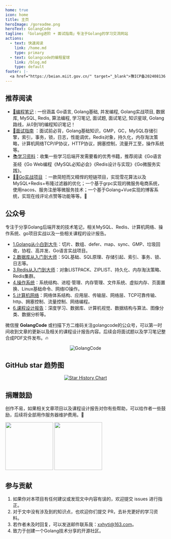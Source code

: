 ```yaml
---
home: true
icon: home
title: 主页
heroImage: /goreadme.png
heroText: GolangCode
tagline: 「Golang进阶 + 面试指南」专注于Golang的学习交流网站
actions:
  - text: 快速阅读
    link: /home.md
    type: primary
  - text: Golangcode的编程星球
    link: /blog.md
    type: default
footer: |-
  <a href="https://beian.miit.gov.cn/" target="_blank">豫ICP备2024081365号-3</a> | 主题: <a href="https://theme-hope.vuejs.press/zh/" target="_blank">VuePress Theme Hope</a>
---
```


## 推荐阅读 

- [💯编程笔记](/home.md) : 一份涵盖 Go语言, Golang基础, 并发编程, Golang实战项目, 数据库, MySQL, Redis, 算法编程, 学习笔记, 面试题, 面试笔记, 知识星球, Golang路线，从0到1的编程知识笔记！
- [🧐面试指南](/mianshi-guide/) ：面试前必背，Golang基础知识，GMP，GC，MySQL存储引擎，索引，事务，锁，日志，性能调优，Redis对象，持久化，内存淘汰策略，计算机网络TCP/IP协议，HTTP协议，拥塞控制，流量开工至，操作系统等。
- [📚学习资料](/study-resource/)：收集一些学习后端开发需要看的优秀书籍，推荐阅读《Go语言圣经《Go Web编程《MySQL必知必会》《Redis设计与实现》《Go微服务实践》。
- [👏🏽Go实战项目](https://github.com/xzhHas) ：一款简短而又精悍的短链项目，实现雪花算法以及MySQL+Redis+布隆过滤器的优化；一个基于grpc实现的微服务电商系统，使用nacos、服务注册等微服务技术；一个基于Golang+Vue实现的博客系统，实现在线评论点赞等功能等等。🚀

## 公众号

专注于分享Golang后端开发的技术笔记，相关MySQL、Redis、计算机网络、操作系统、go项目实战以及一些相关课程的设计报告。

- [1.Golang从小白到大牛](https://mp.weixin.qq.com/mp/appmsgalbum?__biz=MzkwNjcxMTA1OA==&action=getalbum&album_id=3801137377561657345#wechat_redirect)：切片、数组、defer、map、sync、GMP、垃圾回收，协程、高并发、Go语言实战项目。
- [2.数据库从入门到大师](https://mp.weixin.qq.com/mp/appmsgalbum?__biz=MzkwNjcxMTA1OA==&action=getalbum&album_id=3801150188895453188#wechat_redirect)：SQL基础、SQL原理、存储引起、索引、事务、锁、日志等。
- [3.Redis从入门到大师](https://mp.weixin.qq.com/mp/appmsgalbum?__biz=MzkwNjcxMTA1OA==&action=getalbum&album_id=3801161033989865474#wechat_redirect)：对象LISTPACK、ZIPLIST、持久化、内存淘汰策略、Redis集群。
- [4.操作系统](https://mp.weixin.qq.com/mp/appmsgalbum?__biz=MzkwNjcxMTA1OA==&action=getalbum&album_id=3801155922643238913#wechat_redirect)：系统结构、进程·管理、内存管理、文件系统、虚拟内存、页面置换、Linux基础命令、网络IO操作。
- [5.计算机网络](https://mp.weixin.qq.com/mp/appmsgalbum?__biz=MzkwNjcxMTA1OA==&action=getalbum&album_id=3817204414093852673#wechat_redirect)：网络体系结构、应用层、传输层、网络层、TCP可靠传输、http、拥塞控制、流量控制、网络编程。
- [6.课程设计报告](https://mp.weixin.qq.com/mp/appmsgalbum?__biz=MzkwNjcxMTA1OA==&action=getalbum&album_id=3801125461258780679#wechat_redirect)：深度学习、数据库、计算机视觉、数据结构与算法、图像分类、数据分析等。

微信搜 **GolangCode** 或扫描下方二维码关注golangcode的公众号，可以第一时间收到文章的更新以及相关的课程设计报告内容。后续会将面试题以及学习笔记整合成PDF文件发布。🔥

<div style="text-align: center;">
    <img src="https://cdn.golangcode.cn/images/202501171944968.png" alt="GolangCode" /> 
</div>


## GitHub star 趋势图

<div style="text-align: center;">
  <a href="https://star-history.com/#xzhHas/GolangCode&Date">
    <img src="https://api.star-history.com/svg?repos=xzhHas/GolangCode&type=Date" alt="Star History Chart" />
  </a>
</div>

## 捐赠鼓励

创作不易，如果相关文章项目以及课程设计报告对你有些帮助，可以给作者一些鼓励，后续将全部用作服务器维护费用。🧡

<div align="left">
    <img src="https://cdn.golangcode.cn/images/202501172008379.jpg" width="150px">
    <img src="https://cdn.golangcode.cn/images/202501172008964.jpg" width="150px">
</div>


## 参与贡献

1. 如果你对本项目有任何建议或发现文中内容有误的，欢迎提交 issues 进行指正。
2. 对于文中没有涉及到的知识点，也欢迎你们提交 PR，去补充更好的学习资料。
3. 若作者未及时回复，可以发送邮件联系我：[xxhyti@163.com](mailto:xxhyti@163.com)。
4. 致力于创建一个Golang技术分享的开源社区。